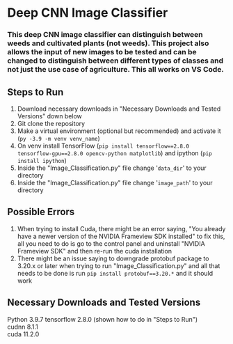 # Deep CNN Image Classifier
### This deep CNN image classifier can distinguish between weeds and cultivated plants (not weeds). This project also allows the input of new images to be tested and can be changed to distinguish between different types of classes and not just the use case of agriculture. This all works on VS Code.

## Steps to Run
1. Download necessary downloads in "Necessary Downloads and Tested Versions" down below  
2. Git clone the repository  
3. Make a virtual environment (optional but recommended) and activate it (```py -3.9 -m venv venv_name```) 
4. On venv install TensorFlow (```pip install tensorflow==2.8.0 tensorflow-gpu==2.8.0 opencv-python matplotlib```) and ipython (```pip install ipython```)  
5. Inside the "Image_Classification.py" file change '```data_dir```' to your directory 
6. Inside the "Image_Classification.py" file change '```image_path```' to your directory

## Possible Errors
1. When trying to install Cuda, there might be an error saying, "You already have a newer version of the NVIDIA Frameview SDK installed" to fix this, all you need to do is go to the control panel and uninstall "NVIDIA Frameview SDK" and then re-run the cuda installation
2. There might be an issue saying to downgrade protobuf package to 3.20.x or later when trying to run "Image_Classification.py" and all that needs to be done is run ```pip install protobuf==3.20.*``` and it should work

## Necessary Downloads and Tested Versions 
Python 3.9.7
tensorflow 2.8.0 (shown how to do in "Steps to Run")  
cudnn 8.1.1    
cuda 11.2.0   
